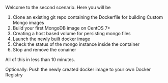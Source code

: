 Welcome to the second scenario. Here you will be

1. Clone an existing git repo containing the Dockerfile for building Custom Mongo images
2. Build your first MongoDB image on CentOS 7+
3. Creating a host based volume for persisting mongo files
4. Launch the newly built docker image
5. Check the status of the mongo instance inside the container
6. Stop and remove the conainer

All of this in less than 10 minutes.


Optionally: Push the newly created docker image to your own Docker Registry
